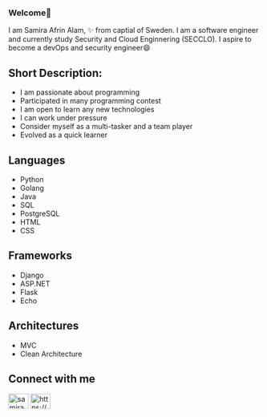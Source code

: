 ### Welcome👋

I am Samira Afrin Alam, ✨ from captial of Sweden. I am a software engineer and currently study Security and Cloud Enginnering (SECCLO). I aspire to become a devOps and security engineer😄

## Short Description:

- I am passionate about programming
- Participated in many programming contest
- I am open to learn any new technologies
- I can work under pressure
- Consider myself as a multi-tasker and a team player
- Evolved as a quick learner

## Languages
- Python
- Golang
- Java
- SQL
- PostgreSQL
- HTML
- CSS

## Frameworks
- Django
- ASP.NET
- Flask
- Echo

## Architectures
- MVC
- Clean Architecture
 
<!-- ## In Progress
- 🌱 I’m currently learning **Golang**  -->


## Connect with me
<p align="left">
<a href="https://twitter.com/samira afrin alam" target="blank"><img align="center" src="https://raw.githubusercontent.com/rahuldkjain/github-profile-readme-generator/master/src/images/icons/Social/twitter.svg" alt="samira afrin alam" height="30" width="40" /></a>
<a href="https://linkedin.com/in/https://www.linkedin.com/in/samira-afrin-alam-shopnil-80326a227/" target="blank"><img align="center" src="https://raw.githubusercontent.com/rahuldkjain/github-profile-readme-generator/master/src/images/icons/Social/linked-in-alt.svg" alt="https://www.linkedin.com/in/samira-afrin-alam-shopnil-80326a227/" height="30" width="40" /></a

<p>



